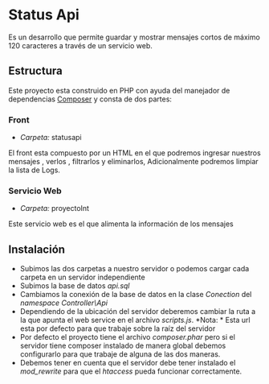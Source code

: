 # Status Api

Es un desarrollo que permite guardar y mostrar mensajes cortos de máximo 120 caracteres a través de un servicio web.

## Estructura

Este proyecto esta construido en PHP con ayuda del manejador de dependencias [Composer](https://getcomposer.org/) y consta de dos partes:

### Front

*  *Carpeta:* statusapi

El front esta compuesto por un HTML en el que podremos ingresar nuestros mensajes , verlos , filtrarlos y eliminarlos, Adicionalmente podremos limpiar la lista de Logs.

### Servicio Web

*  *Carpeta:* proyectoInt

Este servicio web es el que alimenta la información de los mensajes 

## Instalación 

* Subimos las dos carpetas a nuestro servidor o podemos cargar cada carpeta en un servidor independiente
* Subimos la base de datos *api.sql*
* Cambiamos la conexión de la base de datos en la clase *Conection* del *namespace Controller\Api* 
* Dependiendo de la ubicación del servidor deberemos cambiar la ruta a la que apunta el web service en el archivo *scripts.js*.  *Nota: * Esta url esta por defecto para que trabaje sobre la raíz del servidor 
* Por defecto el proyecto tiene el archivo *composer.phar* pero si el servidor tiene composer instalado de manera global debemos configurarlo para que trabaje de alguna de las dos maneras.
* Debemos tener en cuenta que el servidor debe tener instalado el *mod_rewrite* para que el *htaccess* pueda funcionar correctamente.

